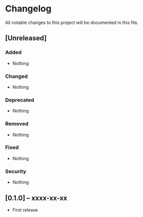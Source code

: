 # Changelog

All notable changes to this project will be documented in this file.

## [Unreleased]

### Added

- Nothing

### Changed

- Nothing

### Deprecated

- Nothing

### Removed

- Nothing

### Fixed

- Nothing

### Security

- Nothing

## [0.1.0] – xxxx-xx-xx

- First release
